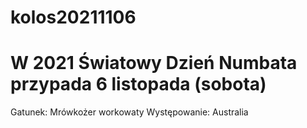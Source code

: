 # kolos20211106
# W 2021 Światowy Dzień Numbata przypada 6 listopada (sobota)

Gatunek: Mrówkożer workowaty
Występowanie: Australia